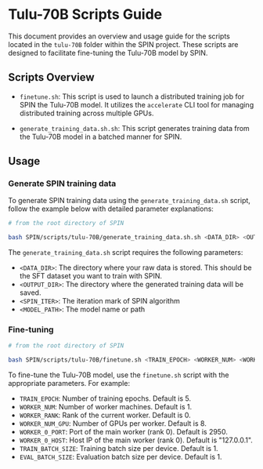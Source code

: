 # Tulu-70B Scripts Guide

This document provides an overview and usage guide for the scripts located in the `tulu-70B` folder within the SPIN project. These scripts are designed to facilitate fine-tuning the Tulu-70B model by SPIN.

## Scripts Overview

- `finetune.sh`: This script is used to launch a distributed training job for SPIN the Tulu-70B model. It utilizes the `accelerate` CLI tool for managing distributed training across multiple GPUs.

- `generate_training_data.sh.sh`: This script generates training data from the Tulu-70B model in a batched manner for SPIN.


## Usage

### Generate SPIN training data
To generate SPIN training data using the `generate_training_data.sh` script, follow the example below with detailed parameter explanations:
```bash
# from the root directory of SPIN

bash SPIN/scripts/tulu-70B/generate_training_data.sh.sh <DATA_DIR> <OUTPUT_DIR> <SPIN_ITER> <MODEL_PATH>
```

The `generate_training_data.sh` script requires the following parameters:
- `<DATA_DIR>`: The directory where your raw data is stored. This should be the SFT dataset you want to train with SPIN.
- `<OUTPUT_DIR>`: The directory where the generated training data will be saved. 
- `<SPIN_ITER>`: The iteration mark of SPIN algorithm 
- `<MODEL_PATH>`: The model name or path

### Fine-tuning

```bash
# from the root directory of SPIN

bash SPIN/scripts/tulu-70B/finetune.sh <TRAIN_EPOCH> <WORKER_NUM> <WORKER_RANK> <WORKER_NUM_GPU> <WORKER_0_PORT> <WORKER_0_HOST> <TRAIN_BATCH_SIZE> <EVAL_BATCH_SIZE>
```

To fine-tune the Tulu-70B model, use the `finetune.sh` script with the appropriate parameters. For example:
- `TRAIN_EPOCH`: Number of training epochs. Default is 5.
- `WORKER_NUM`: Number of worker machines. Default is 1.
- `WORKER_RANK`: Rank of the current worker. Default is 0.
- `WORKER_NUM_GPU`: Number of GPUs per worker. Default is 8.
- `WORKER_0_PORT`: Port of the main worker (rank 0). Default is 2950.
- `WORKER_0_HOST`: Host IP of the main worker (rank 0). Default is "127.0.0.1".
- `TRAIN_BATCH_SIZE`: Training batch size per device. Default is 1.
- `EVAL_BATCH_SIZE`: Evaluation batch size per device. Default is 1.
















